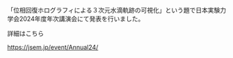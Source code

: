 <!-- news0011.md -->
<!-- 日本実験力学会2024年度年次講演会に参加しました。 -->
<!-- 2024-09-18 -->

「位相回復ホログラフィによる３次元水滴軌跡の可視化」という題で日本実験力学会2024年度年次講演会にて発表を行いました。

詳細はこちら

https://jsem.jp/event/Annual24/